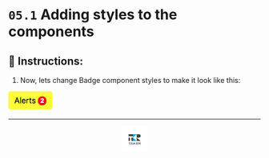 # `05.1` Adding styles to the components

## 📝 Instructions:

1. Now, lets change Badge component styles to make it look like this:

![Alert in bootstrap](../../.assets/exercises/05.1-1.png?raw=true)

---

<div align="center">

<a href="https://github.com/juniorconseiltaker" target="_blank"><img src="../../.assets/taker-icon.png" width="50"></a>

</div>